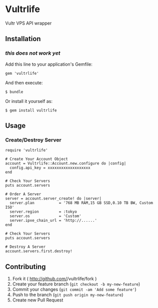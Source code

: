 # Vultrlife

Vultr VPS API wrapper

## Installation
### *this does not work yet*

Add this line to your application's Gemfile:

    gem 'vultrlife'

And then execute:

    $ bundle

Or install it yourself as:

    $ gem install vultrlife

## Usage

### Create/Destroy Server

```
require 'vultrlife'

# Create Your Account Object
account = Vultrlife::Account.new.configure do |config|
  config.api_key = xxxxxxxxxxxxxxxxxxx
end

# Check Your Servers
puts account.servers

# Order A Server
server = account.server_create! do |server|
  server.plan           = '768 MB RAM,15 GB SSD,0.10 TB BW, Custom ISO'
  server.region         = :tokyo
  server.os             = 'Custom'
  server.ipxe_chain_url = 'http://......'
end

# Check Your Servers
puts account.servers

# Destroy A Server
account.servers.first.destroy!
```

## Contributing

1. Fork it ( http://github.com/<my-github-username>/vultrlife/fork )
2. Create your feature branch (`git checkout -b my-new-feature`)
3. Commit your changes (`git commit -am 'Add some feature'`)
4. Push to the branch (`git push origin my-new-feature`)
5. Create new Pull Request
